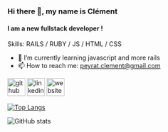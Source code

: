 ### Hi there 👋, my name is Clément
#### I am a new fullstack developer !

Skills: RAILS / RUBY / JS / HTML / CSS

- 🌱 I’m currently learning javascript and more rails 
- 📫 How to reach me: peyrat.clement@gmail.com 


[<img src='https://cdn.jsdelivr.net/npm/simple-icons@3.0.1/icons/github.svg' alt='github' height='40'>](https://github.com/PeyratGit)  [<img src='https://cdn.jsdelivr.net/npm/simple-icons@3.0.1/icons/linkedin.svg' alt='linkedin' height='40'>](https://www.linkedin.com/in/peyratclement/)  [<img src='https://cdn.jsdelivr.net/npm/simple-icons@3.0.1/icons/icloud.svg' alt='website' height='40'>](https://troopl.com/peyratclement)  

[![Top Langs](https://github-readme-stats.vercel.app/api/top-langs/?username=PeyratGit)](https://github.com/anuraghazra/github-readme-stats)

![GitHub stats](https://github-readme-stats.vercel.app/api?username=PeyratGit&show_icons=true&count_private=true)  

